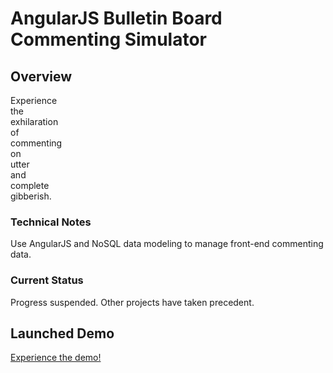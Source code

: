 # AngularJS Bulletin Board Commenting Simulator

Overview
--------

Experience  
the  
exhilaration  
of  
commenting  
on  
utter  
and  
complete  
gibberish.

### Technical Notes

Use AngularJS and NoSQL data modeling to manage front-end commenting data.

### Current Status

Progress suspended. Other projects have taken precedent.

Launched Demo
--------

[Experience the demo!](https://rawgit.com/dexterford77/angular_bulletin_board/master/index.html)